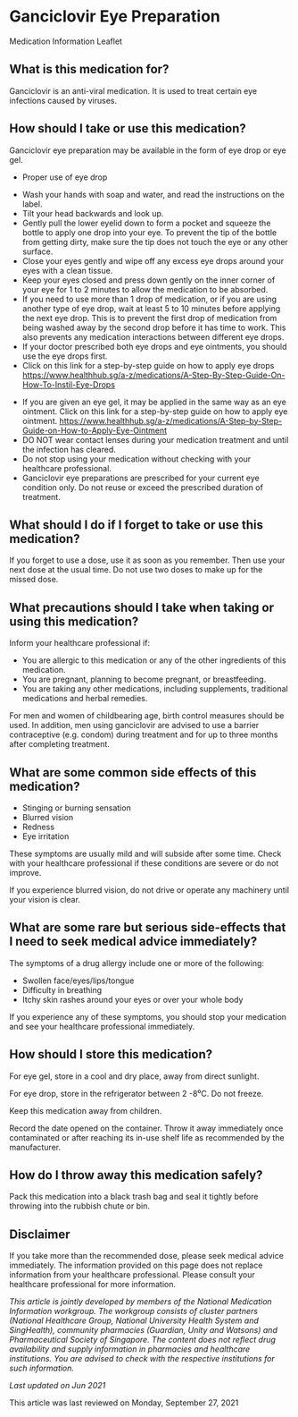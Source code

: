 # Ganciclovir Eye Preparation

Medication Information Leaflet

What is this medication for?
----------------------------

Ganciclovir is an anti-viral medication. It is used to treat certain eye infections caused by viruses.

How should I take or use this medication?
-----------------------------------------

Ganciclovir eye preparation may be available in the form of eye drop or eye gel.

* Proper use of eye drop

+ Wash your hands with soap and water, and read the instructions on the label.
+ Tilt your head backwards and look up.
+ Gently pull the lower eyelid down to form a pocket and squeeze the bottle to apply one drop into your eye. To prevent the tip of the bottle from getting dirty, make sure the tip does not touch the eye or any other surface.
+ Close your eyes gently and wipe off any excess eye drops around your eyes with a clean tissue.
+ Keep your eyes closed and press down gently on the inner corner of your eye for 1 to 2 minutes to allow the medication to be absorbed.
+ If you need to use more than 1 drop of medication, or if you are using another type of eye drop, wait at least 5 to 10 minutes before applying the next eye drop. This is to prevent the first drop of medication from being washed away by the second drop before it has time to work. This also prevents any medication interactions between different eye drops.
+ If your doctor prescribed both eye drops and eye ointments, you should use the eye drops first.
+ Click on this link for a step-by-step guide on how to apply eye drops
  <https://www.healthhub.sg/a-z/medications/A-Step-By-Step-Guide-On-How-To-Instil-Eye-Drops>

* If you are given an eye gel, it may be applied in the same way as an eye ointment. Click on this link for a step-by-step guide on how to apply eye ointment.
  <https://www.healthhub.sg/a-z/medications/A-Step-by-Step-Guide-on-How-to-Apply-Eye-Ointment>
* DO NOT wear contact lenses during your medication treatment and until the infection has cleared.
* Do not stop using your medication without checking with your healthcare professional.
* Ganciclovir eye preparations are prescribed for your current eye condition only. Do not reuse or exceed the prescribed duration of treatment.

What should I do if I forget to take or use this medication?
------------------------------------------------------------

If you forget to use a dose, use it as soon as you remember. Then use your next dose at the usual time. Do not use two doses to make up for the missed dose.

What precautions should I take when taking or using this medication?
--------------------------------------------------------------------

Inform your healthcare professional if:

* You are allergic to this medication or any of the other ingredients of this medication.
* You are pregnant, planning to become pregnant, or breastfeeding.
* You are taking any other medications, including supplements, traditional medications and herbal remedies.

For men and women of childbearing age, birth control measures should be used. In addition, men using ganciclovir are advised to use a barrier contraceptive (e.g. condom) during treatment and for up to three months after completing treatment.

What are some common side effects of this medication?
-----------------------------------------------------

* Stinging or burning sensation
* Blurred vision
* Redness
* Eye irritation

These symptoms are usually mild and will subside after some time. Check with your healthcare professional if these conditions are severe or do not improve.

If you experience blurred vision, do not drive or operate any machinery until your vision is clear.

What are some rare but serious side-effects that I need to seek medical advice immediately?
-------------------------------------------------------------------------------------------

The symptoms of a drug allergy include one or more of the following:

* Swollen face/eyes/lips/tongue
* Difficulty in breathing
* Itchy skin rashes around your eyes or over your whole body

If you experience any of these symptoms, you should stop your medication and see your healthcare professional immediately.

How should I store this medication?
-----------------------------------

For eye gel, store in a cool and dry place, away from direct sunlight.

For eye drop, store in the refrigerator between 2 -8⁰C. Do not freeze.

Keep this medication away from children.

Record the date opened on the container. Throw it away immediately once contaminated or after reaching its in-use shelf life as recommended by the manufacturer.

How do I throw away this medication safely?
-------------------------------------------

Pack this medication into a black trash bag and seal it tightly before throwing into the rubbish chute or bin.

Disclaimer
----------

If you take more than the recommended dose, please seek medical advice immediately. The information provided on this page does not replace information from your healthcare professional. Please consult your healthcare professional for more information.

*This article is jointly developed by members of the National Medication Information workgroup. The workgroup consists of cluster partners (National Healthcare Group, National University Health System and SingHealth), community pharmacies (Guardian, Unity and Watsons) and Pharmaceutical Society of Singapore. The content does not reflect drug availability and supply information in pharmacies and healthcare institutions. You are advised to check with the respective institutions for such information.*

*Last updated on Jun 2021*

This article was last reviewed on
Monday, September 27, 2021
